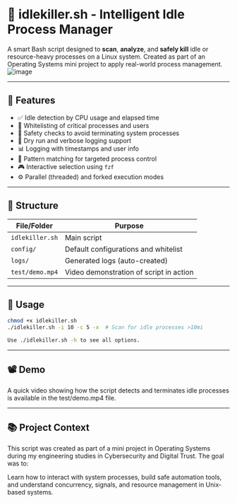 # 🧠 idlekiller.sh - Intelligent Idle Process Manager

A smart Bash script designed to **scan**, **analyze**, and **safely kill** idle or resource-heavy processes on a Linux system. Created as part of an Operating Systems mini project to apply real-world process management.
![image](https://github.com/user-attachments/assets/3a21376d-f0cd-40df-95d6-2cb804399a46)

---

## 🔧 Features

- ✅ Idle detection by CPU usage and elapsed time
- 🧠 Whitelisting of critical processes and users
- 🔐 Safety checks to avoid terminating system processes
- 🧪 Dry run and verbose logging support
- 📊 Logging with timestamps and user info
- 🎯 Pattern matching for targeted process control
- 🎮 Interactive selection using `fzf`
- ⚙️ Parallel (threaded) and forked execution modes

---

## 📁 Structure

| File/Folder       | Purpose                                  |
|-------------------|-------------------------------------------|
| `idlekiller.sh`   | Main script                               |
| `config/`         | Default configurations and whitelist      |
| `logs/`           | Generated logs (auto-created)             |
| `test/demo.mp4`   | Video demonstration of script in action   |

---

## 🚀 Usage

```bash
chmod +x idlekiller.sh
./idlekiller.sh -i 10 -c 5 -x  # Scan for idle processes >10mi

Use ./idlekiller.sh -h to see all options.
```
---

## 📽️ Demo
A quick video showing how the script detects and terminates idle processes is available in the test/demo.mp4 file.

---

## 📚 Project Context
This script was created as part of a mini project in Operating Systems during my engineering studies in Cybersecurity and Digital Trust. The goal was to:

Learn how to interact with system processes, build safe automation tools, and understand concurrency, signals, and resource management in Unix-based systems.
